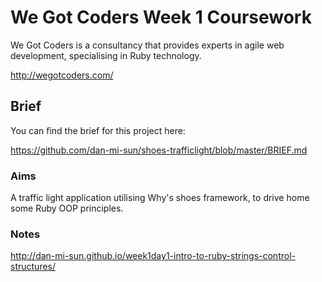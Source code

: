 # We Got Coders Week 1 Coursework 

We Got Coders is a consultancy that provides experts in agile web development, specialising in Ruby technology.

http://wegotcoders.com/

## Brief

You can find the brief for this project here:

https://github.com/dan-mi-sun/shoes-trafficlight/blob/master/BRIEF.md

### Aims
A traffic light application utilising Why's shoes framework, to drive home some Ruby OOP principles.

### Notes
http://dan-mi-sun.github.io/week1day1-intro-to-ruby-strings-control-structures/

